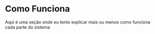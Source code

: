 # Como Funciona

Aqui é uma seção onde eu tento explicar mais ou menos como funciona cada parte do sistema